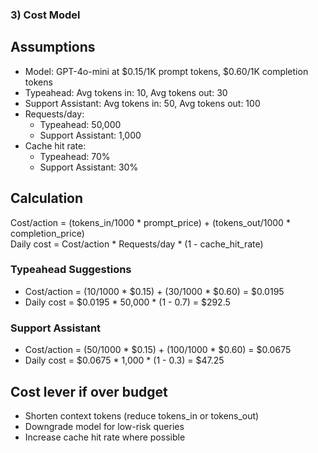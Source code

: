 ### 3) Cost Model

## Assumptions
- Model: GPT-4o-mini at $0.15/1K prompt tokens, $0.60/1K completion tokens
- Typeahead: Avg tokens in: 10, Avg tokens out: 30
- Support Assistant: Avg tokens in: 50, Avg tokens out: 100
- Requests/day:
  - Typeahead: 50,000
  - Support Assistant: 1,000
- Cache hit rate:
  - Typeahead: 70%
  - Support Assistant: 30%

## Calculation
Cost/action = (tokens_in/1000 * prompt_price) + (tokens_out/1000 * completion_price)  
Daily cost = Cost/action * Requests/day * (1 - cache_hit_rate)

### Typeahead Suggestions
- Cost/action = (10/1000 * $0.15) + (30/1000 * $0.60) = $0.0195 
- Daily cost = $0.0195 * 50,000 * (1 - 0.7) = $292.5  

### Support Assistant
- Cost/action = (50/1000 * $0.15) + (100/1000 * $0.60) = $0.0675  
- Daily cost = $0.0675 * 1,000 * (1 - 0.3) = $47.25

## Cost lever if over budget
- Shorten context tokens (reduce tokens_in or tokens_out)  
- Downgrade model for low-risk queries  
- Increase cache hit rate where possible
